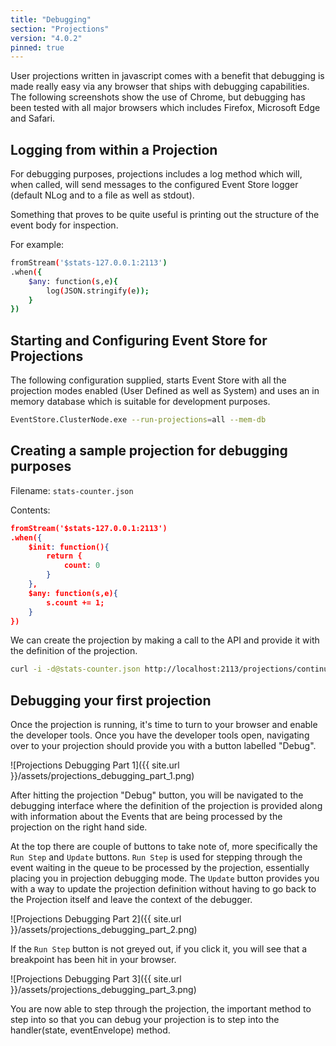 ```yaml
---
title: "Debugging"
section: "Projections"
version: "4.0.2"
pinned: true
---
```


User projections written in javascript comes with a benefit that debugging is made really easy via any browser that ships with debugging capabilities. The following screenshots show the use of Chrome, but debugging has been tested with all major browsers which includes Firefox, Microsoft Edge and Safari.

## Logging from within a Projection

For debugging purposes, projections includes a log method which will, when called, will send messages to the configured Event Store logger (default NLog and to a file as well as stdout).

Something that proves to be quite useful is printing out the structure of the event body for inspection.

For example:

```bash
fromStream('$stats-127.0.0.1:2113')
.when({
    $any: function(s,e){
        log(JSON.stringify(e));
    }
})
```

## Starting and Configuring Event Store for Projections

The following configuration supplied, starts Event Store with all the projection modes enabled (User Defined as well as System) and uses an in memory database which is suitable for development purposes. 

```bash
EventStore.ClusterNode.exe --run-projections=all --mem-db
```

## Creating a sample projection for debugging purposes

Filename: `stats-counter.json`

Contents:

```json
fromStream('$stats-127.0.0.1:2113')
.when({
    $init: function(){
        return {
            count: 0
        }
    },
    $any: function(s,e){
        s.count += 1;
    }
})
```

We can create the projection by making a call to the API and provide it with the definition of the projection.

```bash
curl -i -d@stats-counter.json http://localhost:2113/projections/continuous?name=stats-counter%26type=js%26enabled=true%26emit=true%26trackemittedstreams=true -u admin:changeit
```

## Debugging your first projection

Once the projection is running, it's time to turn to your browser and enable the developer tools. Once you have the developer tools open, navigating over to your projection should provide you with a button labelled "Debug".

![Projections Debugging Part 1]({{ site.url }}/assets/projections_debugging_part_1.png)

After hitting the projection "Debug" button, you will be navigated to the debugging interface where the definition of the projection is provided along with information about the Events that are being processed by the projection on the right hand side.

At the top there are couple of buttons to take note of, more specifically the `Run Step` and `Update` buttons. `Run Step` is used for stepping through the event waiting in the queue to be processed by the projection, essentially placing you in projection debugging mode. The `Update` button provides you with a way to update the projection definition without having to go back to the Projection itself and leave the context of the debugger.

![Projections Debugging Part 2]({{ site.url }}/assets/projections_debugging_part_2.png)

If the `Run Step` button is not greyed out, if you click it, you will see that a breakpoint has been hit in your browser.

![Projections Debugging Part 3]({{ site.url }}/assets/projections_debugging_part_3.png)

You are now able to step through the projection, the important method to step into so that you can debug your projection is to step into the handler(state, eventEnvelope) method.
